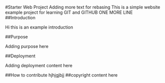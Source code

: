 #Starter Web Project
Adding more text for rebasing
This is a simple website example project for learning GIT and GITHUB
ONE MORE LINE
##Introduction

Hi this is an example introduction

##Purpose

Adding purpose here

##Deployment

Adding deployment content here 

##How to contribute
hjhjgjbjj
##copyright
content here